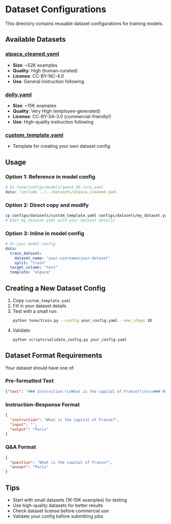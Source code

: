 # Dataset Configurations

This directory contains reusable dataset configurations for training models.

## Available Datasets

### [alpaca_cleaned.yaml](alpaca_cleaned.yaml)
- **Size**: ~52K examples
- **Quality**: High (human-curated)
- **License**: CC-BY-NC-4.0
- **Use**: General instruction following

### [dolly.yaml](dolly.yaml)
- **Size**: ~15K examples
- **Quality**: Very High (employee-generated)
- **License**: CC-BY-SA-3.0 (commercial-friendly!)
- **Use**: High-quality instruction following

### [custom_template.yaml](custom_template.yaml)
- Template for creating your own dataset config

## Usage

### Option 1: Reference in model config

```yaml
# In tune/configs/models/qwen3_8b_lora.yaml
data: !include ../../datasets/alpaca_cleaned.yaml
```

### Option 2: Direct copy and modify

```bash
cp configs/datasets/custom_template.yaml configs/datasets/my_dataset.yaml
# Edit my_dataset.yaml with your dataset details
```

### Option 3: Inline in model config

```yaml
# In your model config
data:
  train_dataset:
    dataset_name: "your-username/your-dataset"
    split: "train"
  target_column: "text"
  template: "alpaca"
```

## Creating a New Dataset Config

1. Copy `custom_template.yaml`
2. Fill in your dataset details
3. Test with a small run:
   ```bash
   python tune/train.py --config your_config.yaml --max_steps 10
   ```
4. Validate:
   ```bash
   python scripts/validate_config.py your_config.yaml
   ```

## Dataset Format Requirements

Your dataset should have one of:

### Pre-formatted Text
```json
{"text": "### Instruction:\\nWhat is the capital of France?\\n\\n### Response:\\nParis"}
```

### Instruction-Response Format
```json
{
  "instruction": "What is the capital of France?",
  "input": "",
  "output": "Paris"
}
```

### Q&A Format
```json
{
  "question": "What is the capital of France?",
  "answer": "Paris"
}
```

## Tips

- Start with small datasets (1K-10K examples) for testing
- Use high-quality datasets for better results
- Check dataset license before commercial use
- Validate your config before submitting jobs
